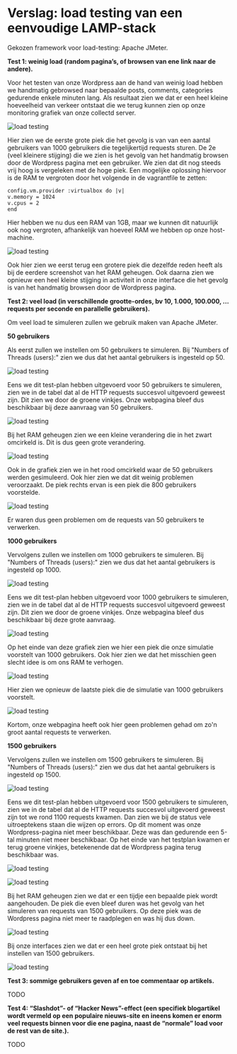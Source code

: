 # Verslag: load testing van een eenvoudige LAMP-stack #

Gekozen framework voor load-testing: Apache JMeter.


**Test 1: weinig load (random pagina’s, of browsen van ene link naar de andere).**

Voor het testen van onze Wordpress aan de hand van weinig load hebben we handmatig gebrowsed naar bepaalde posts, comments, categories gedurende enkele minuten lang. Als resultaat zien we dat er een heel kleine hoeveelheid van verkeer ontstaat die we terug kunnen zien op onze monitoring grafiek van onze collectd server. 

![load testing](https://github.com/HoGentTIN/ops3-g03/blob/master/deelopdracht01/load-testing-printscreens/browsen-load-memory.PNG)

Hier zien we de eerste grote piek die het gevolg is van van een aantal gebruikers van 1000 gebruikers die tegelijkertijd requests sturen. De 2e (veel kleinere stijging) die we zien is het gevolg van het handmatig browsen door de Wordpress pagina met een gebruiker. We zien dat dit nog steeds vrij hoog is vergeleken met de hoge piek. Een mogelijke oplossing hiervoor is de RAM te vergroten door het volgende in de vagrantfile te zetten:

    config.vm.provider :virtualbox do |v|
    v.memory = 1024 
    v.cpus = 2
    end

Hier hebben we nu dus een RAM van 1GB, maar we kunnen dit natuurlijk ook nog vergroten, afhankelijk van hoeveel RAM we hebben op onze host-machine.

![load testing](https://github.com/HoGentTIN/ops3-g03/blob/master/deelopdracht01/load-testing-printscreens/browsen-load.PNG)

Ook hier zien we eerst terug een grotere piek die dezelfde reden heeft als bij de eerdere screenshot van het RAM geheugen. Ook daarna zien we opnieuw een heel kleine stijging in activiteit in onze interface die het gevolg is van het handmatig browsen door de Wordpress pagina.

**Test 2: veel load (in verschillende grootte-ordes, bv 10, 1.000, 100.000, … requests per seconde en parallelle gebruikers).**

Om veel load te simuleren zullen we gebruik maken van Apache JMeter.

**50 gebruikers**

Als eerst zullen we instellen om 50 gebruikers te simuleren.
Bij "Numbers of Threads (users):" zien we dus dat het aantal gebruikers is ingesteld op 50.

![load testing](https://github.com/HoGentTIN/ops3-g03/blob/master/deelopdracht01/load-testing-printscreens/50-users.PNG)

Eens we dit test-plan hebben uitgevoerd voor 50 gebruikers te simuleren, zien we in de tabel dat al de HTTP requests succesvol uitgevoerd geweest zijn. Dit zien we door de groene vinkjes. Onze webpagina bleef dus beschikbaar bij deze aanvraag van 50 gebruikers.

![load testing](https://github.com/HoGentTIN/ops3-g03/blob/master/deelopdracht01/load-testing-printscreens/50-users-alles-slaagt.PNG)

Bij het RAM geheugen zien we een kleine verandering die in het zwart omcirkeld is. Dit is dus geen grote verandering.

![load testing](https://github.com/HoGentTIN/ops3-g03/blob/master/deelopdracht01/load-testing-printscreens/50-users-memory.PNG)

Ook in de grafiek zien we in het rood omcirkeld waar de 50 gebruikers werden gesimuleerd. Ook hier zien we dat dit weinig problemen veroorzaakt. De piek rechts ervan is een piek die 800 gebruikers voorstelde.

![load testing](https://github.com/HoGentTIN/ops3-g03/blob/master/deelopdracht01/load-testing-printscreens/50-users-interface.PNG)

Er waren dus geen problemen om de requests van 50 gebruikers te verwerken.

**1000 gebruikers**

Vervolgens zullen we instellen om 1000 gebruikers te simuleren.
Bij "Numbers of Threads (users):" zien we dus dat het aantal gebruikers is ingesteld op 1000.

![load testing](https://github.com/HoGentTIN/ops3-g03/blob/master/deelopdracht01/load-testing-printscreens/1000-users.PNG)

Eens we dit test-plan hebben uitgevoerd voor 1000 gebruikers te simuleren, zien we in de tabel dat al de HTTP requests succesvol uitgevoerd geweest zijn. Dit zien we door de groene vinkjes. Onze webpagina bleef dus beschikbaar bij deze grote aanvraag. 

![load testing](https://github.com/HoGentTIN/ops3-g03/blob/master/deelopdracht01/load-testing-printscreens/1000-users-alles-slaagt.PNG)

Op het einde van deze grafiek zien we hier een piek die onze simulatie voorstelt van 1000 gebruikers. Ook hier zien we dat het misschien geen slecht idee is om ons RAM te verhogen.

![load testing](https://github.com/HoGentTIN/ops3-g03/blob/master/deelopdracht01/load-testing-printscreens/1000-users-memory.PNG)

Hier zien we opnieuw de laatste piek die de simulatie van 1000 gebruikers voorstelt. 

![load testing](https://github.com/HoGentTIN/ops3-g03/blob/master/deelopdracht01/load-testing-printscreens/1000-users-interface.PNG)

Kortom, onze webpagina heeft ook hier geen problemen gehad om zo'n groot aantal requests te verwerken.

**1500 gebruikers**

Vervolgens zullen we instellen om 1500 gebruikers te simuleren.
Bij "Numbers of Threads (users):" zien we dus dat het aantal gebruikers is ingesteld op 1500.

![load testing](https://github.com/HoGentTIN/ops3-g03/blob/master/deelopdracht01/load-testing-printscreens/1500-users.PNG)

Eens we dit test-plan hebben uitgevoerd voor 1500 gebruikers te simuleren, zien we in de tabel dat al de HTTP requests succesvol uitgevoerd geweest zijn tot we rond 1100 requests kwamen. Dan zien we bij de status vele uitroeptekens staan die wijzen op errors. Op dit moment was onze Wordpress-pagina niet meer beschikbaar. Deze was dan gedurende een 5-tal minuten niet meer beschikbaar. Op het einde van het testplan kwamen er terug groene vinkjes, betekenende dat de Wordpress pagina terug beschikbaar was.

![load testing](https://github.com/HoGentTIN/ops3-g03/blob/master/deelopdracht01/load-testing-printscreens/1500-users-down.PNG)

![load testing](https://github.com/HoGentTIN/ops3-g03/blob/master/deelopdracht01/load-testing-printscreens/1500-users-end-terug-up.PNG)

Bij het RAM geheugen zien we dat er een tijdje een bepaalde piek wordt aangehouden. De piek die even bleef duren was het gevolg van het simuleren van requests van 1500 gebruikers. Op deze piek was de Wordpress pagina niet meer te raadplegen en was hij dus down.

![load testing](https://github.com/HoGentTIN/ops3-g03/blob/master/deelopdracht01/load-testing-printscreens/1500-users-memory.PNG)

Bij onze interfaces zien we dat er een heel grote piek ontstaat bij het instellen van 1500 gebruikers.

![load testing](https://github.com/HoGentTIN/ops3-g03/blob/master/deelopdracht01/load-testing-printscreens/1500-users-interface.PNG)


**Test 3: sommige gebruikers geven af en toe commentaar op artikels.**

TODO



**Test 4: “Slashdot”- of “Hacker News”-effect (een specifiek blogartikel wordt vermeld op een populaire nieuws-site en ineens komen er enorm veel requests binnen voor die ene pagina, naast de “normale” load voor de rest van de site.).**

TODO
